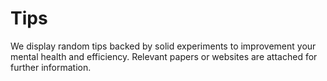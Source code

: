 # Tips

We display random tips backed by solid experiments to improvement your mental
health and efficiency. Relevant papers or websites are attached for further
information.
